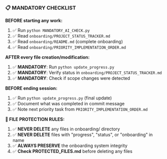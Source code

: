 ### **📋 MANDATORY CHECKLIST**

**BEFORE starting any work:**
1. ✅ Run `python MANDATORY_AI_CHECK.py`
2. ✅ Read `onboarding/PROJECT_STATUS_TRACKER.md`
3. ✅ Read `onboarding/README.md` (complete onboarding)
4. ✅ Read `onboarding/PRIORITY_IMPLEMENTATION_ORDER.md`

**AFTER every file creation/modification:**
1. ✅ **MANDATORY**: Run `python update_progress.py`
2. ✅ **MANDATORY**: Verify status in `onboarding/PROJECT_STATUS_TRACKER.md`
3. ✅ **MANDATORY**: Check if scope changes were detected

**BEFORE ending session:**
1. ✅ Run `python update_progress.py` (final update)
2. ✅ Document what was completed in commit message
3. ✅ Note next priority task from `PRIORITY_IMPLEMENTATION_ORDER.md`

**🚨 FILE PROTECTION RULES:**
1. ✅ **NEVER DELETE** any files in onboarding/ directory
2. ✅ **NEVER DELETE** files with "progress", "status", or "onboarding" in name
3. ✅ **ALWAYS PRESERVE** the onboarding system integrity
4. ✅ **Check PROTECTED_FILES.md** before deleting any files
